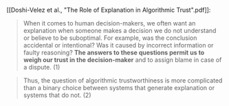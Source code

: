 [[Doshi-Velez et al., "The Role of Explanation in Algorithmic Trust".pdf]]:
> When it comes to human decision-makers, we often want an explanation when someone makes a decision we do not understand or believe to be suboptimal. For example, was the conclusion accidental or intentional? Was it caused by incorrect information or faulty reasoning? **The answers to these questions permit us to weigh our trust in the decision-maker** and to assign blame in case of a dispute. (1)


> Thus, the question of algorithmic trustworthiness is more complicated than a binary choice between systems that generate explanation or systems that do not. (2)